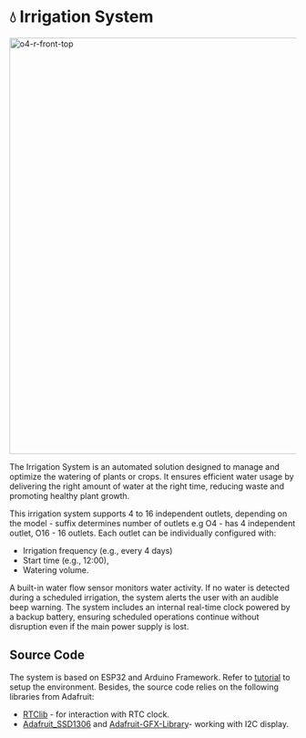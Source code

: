# 💧 Irrigation System

<img width="1297" height="730" alt="o4-r-front-top" src="https://github.com/user-attachments/assets/d84c1dd3-6e3b-4bad-ac93-1cb43d9899d4" />


The Irrigation System is an automated solution designed to manage and optimize the watering of plants or crops.
It ensures efficient water usage by delivering the right amount of water at the right time, reducing waste and
promoting healthy plant growth.

This irrigation system supports 4 to 16 independent outlets, depending on the model - suffix determines
number of outlets e.g O4 - has 4 independent outlet, O16 - 16 outlets.
Each outlet can be individually configured with:
- Irrigation frequency (e.g., every 4 days)
- Start time (e.g., 12:00),
- Watering volume.

A built-in water flow sensor monitors water activity. If no water is detected during a scheduled irrigation,
the system alerts the user with an audible beep warning.
The system includes an internal real-time clock powered by a backup battery, ensuring scheduled operations
continue without disruption even if the main power supply is lost.

## Source Code

The system is based on ESP32 and Arduino Framework. Refer to [tutorial] to setup the environment.
Besides, the source code relies on the following libraries from Adafruit:
- [RTClib] - for interaction with RTC clock.
- [Adafruit_SSD1306] and [Adafruit-GFX-Library]- working with I2C display.

[tutorial]:https://randomnerdtutorials.com/getting-started-with-esp32/
[RTClib]:https://github.com/adafruit/RTClib
[Adafruit_SSD1306]:https://github.com/adafruit/Adafruit_SSD1306
[Adafruit-GFX-Library]:https://github.com/adafruit/Adafruit-GFX-Library
